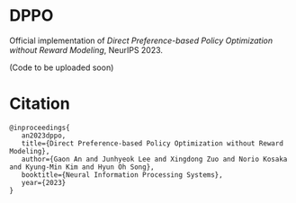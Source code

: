 # DPPO

Official implementation of *Direct Preference-based Policy Optimization without Reward Modeling*, NeurIPS 2023.

(Code to be uploaded soon)

# Citation

 ```
@inproceedings{
    an2023dppo,
    title={Direct Preference-based Policy Optimization without Reward Modeling},
    author={Gaon An and Junhyeok Lee and Xingdong Zuo and Norio Kosaka and Kyung-Min Kim and Hyun Oh Song},
    booktitle={Neural Information Processing Systems},
    year={2023}
}
```

